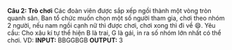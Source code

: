 **Câu 2: Trò chơi**
Các đoàn viên được sắp xếp ngồi thành một vòng tròn quanh sân. Ban tổ chức muốn chọn một số người tham gia, chơi theo nhóm 2 người, nếu nam ngồi cạnh nữ thì được chơi, chơi xong thì đi về :smile:.
Yêu cầu: Cho xâu kí tự thể hiện B là trai, G là gái, in ra số nhóm lớn nhất có thể chơi.
VD:
**INPUT:**
BBGGBGB
**OUTPUT:**
3